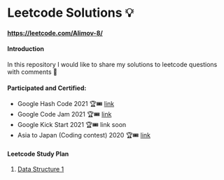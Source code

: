 # Leetcode Solutions 💡 
####  https://leetcode.com/Alimov-8/

#### Introduction
In this repository I would like to share my solutions to leetcode questions with comments 💬

#### Participated and Certified:
- Google Hash Code 2021 🏆🎟 [link](https://drive.google.com/file/d/1U_rj13vygZNI6DywTjhBmshzNBcgZzh1/view?usp=sharing)
- Google Code Jam 2021  🏆🎟 [link](https://drive.google.com/file/d/1CQHxDgIdExqhrLHG0HI4plbtVAyVzDgj/view?usp=sharing)
- Google Kick Start 2021 🏆🎟 link soon
- Asia to Japan (Coding contest) 2020 🏆🎟 [link](https://drive.google.com/file/d/1Xymb6D0q4oemFzJI1jEWy8ASCLQzRV9Y/view?usp=sharing)

#### Leetcode Study Plan
1. [Data Structure 1](https://github.com/Alimov-8/leetcode-solutions/tree/master/Data%20Structure%201#leetcode-study-plan---data-structures-1)



